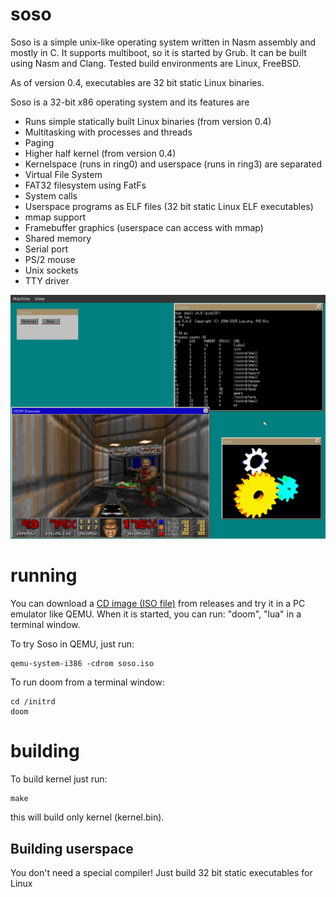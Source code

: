# soso
Soso is a simple unix-like operating system written in Nasm assembly and mostly in C. It supports multiboot, so it is started by Grub.
It can be built using Nasm and Clang.
Tested build environments are Linux, FreeBSD.

As of version 0.4, executables are 32 bit static Linux binaries.

Soso is a 32-bit x86 operating system and its features are
- Runs simple statically built Linux binaries (from version 0.4)
- Multitasking with processes and threads
- Paging
- Higher half kernel (from version 0.4)
- Kernelspace (runs in ring0) and userspace (runs in ring3) are separated
- Virtual File System
- FAT32 filesystem using FatFs
- System calls
- Userspace programs as ELF files (32 bit static Linux ELF executables)
- mmap support
- Framebuffer graphics (userspace can access with mmap)
- Shared memory
- Serial port
- PS/2 mouse
- Unix sockets
- TTY driver


![Soso](screenshots/soso-v0.4.png)

# running

You can download a [CD image (ISO file)](https://github.com/ozkl/soso/releases/download/v0.4/soso.zip) from releases and try it in a PC emulator like QEMU. When it is started, you can run: "doom", "lua" in a terminal window.

To try Soso in QEMU, just run:

    qemu-system-i386 -cdrom soso.iso

To run doom from a terminal window:

    cd /initrd
    doom

# building
To build kernel just run:

    make

this will build only kernel (kernel.bin). 

## Building userspace
You don't need a special compiler! Just build 32 bit static executables for Linux

